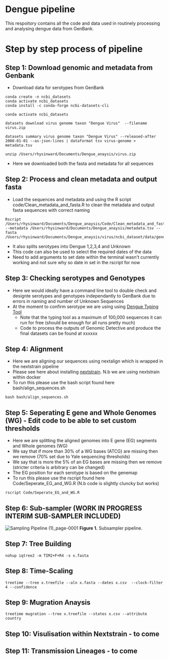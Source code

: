 # Dengue pipeline 

This respoitory contains all the code and data used in routinely processing and analysing dengue data from GenBank.

# Step by step process of pipeline 

## Step 1: Download genomic and metadata from Genbank

- Download data for serotypes from GenBank

```
conda create -n ncbi_datasets
conda activate ncbi_datasets
conda install -c conda-forge ncbi-datasets-cli

conda activate ncbi_datasets

datasets download virus genome taxon "Dengue Virus"  --filename virus.zip

datasets summary virus genome taxon "Dengue Virus" --released-after 2000-01-01 --as-json-lines | dataformat tsv virus-genome > metadata.tsv

unzip /Users/rhysinward/Documents/Dengue_anaysis/virus.zip
```

- Here we downloaded both the fasta  and metadata for all sequences

## Step 2: Process and clean metadata and output fasta

- Load the sequences and metadata and using the R script code/Clean_metadata_and_fasta.R to clean the metadata and output fasta sequences with correct naming

```
Rscript /Users/rhysinward/Documents/Dengue_anaysis/Code/Clean_metadata_and_fasta.R --metadata /Users/rhysinward/Documents/Dengue_anaysis/metadata.tsv --fasta /Users/rhysinward/Documents/Dengue_anaysis/virus/ncbi_dataset/data/genomic.fna
```

- It also splits serotypes into Dengue 1,2,3,4 and Unknown
- This code can also be used to select the required dates of the data
- Need to add arguments to set date within the terminal wasn't currently working and not sure why so date in set in the rscript for now

## Step 3: Checking serotypes and Genotypes 

- Here we would ideally have a command line tool to double check and designte serotypes and genotypes independantly to GenBank due to errors in naming and number of Unknown Sequences
- At the moment to confirm serotype we are using using [Dengue Typing Tool](http://krisp.ukzn.ac.za/app/typingtool/dengue/)
  - Note that the typing tool as a maximum of 100,000 sequences it can run for free (should be enough for all runs pretty much)
  - Code to process the outputs of Genomic Detective and produce the final datasets can be found at xxxxxx
 
## Step 4: Alignment

- Here we are aligning our sequences using nextalign which is wrapped in the nextstrain pipeline
- Please see here about installing [nextstrain](https://docs.nextstrain.org/en/latest/install.html). N.b we are using nextstrain within docker
- To run this please use the bash script found here bash/align_sequences.sh

```
bash bash/align_sequences.sh
```

## Step 5: Seperating E gene and Whole Genomes (WG) - Edit code to be able to set custom thresholds

- Here we are splitting the aligned genomes into E gene (EG) segments and Whole genomes (WG)
- We say that if more than 30% of a WG bases (ATCG) are missing then we remove (70% set due to Yale sequencing thresholds)
- We say that is more the 5% of an EG bases are missing then we remove (stricter criteria is arbitrary can be changed)
- The EG position for each serotype is based on the genemap
- To run this please use the rscript found here Code/Seperate_EG_and_WG.R (N.b code is slightly cluncky but works)

```
rscript Code/Seperate_EG_and_WG.R
```

## Step 6: Sub-sampler (WORK IN PROGRESS INTERIM SUB-SAMPLER INCLUDED)


![Sampling Pipeline (1)_page-0001](https://github.com/rhysinward/dengue_pipeline/assets/67955642/06b5a02e-9b14-4324-91e1-79b54d8a1682)
**Figure 1.** Subsampler pipeline.


## Step 7: Tree Building

```
nohup iqtree2 -m TIM2+F+R4 -s x.fasta
```

## Step 8: Time-Scaling

```
treetime --tree x.treefile --aln x.fasta --dates x.csv  --clock-filter 4 --confidence
```

## Step 9: Mugration Anaysis 

```
treetime mugration --tree x.treefile --states x.csv --attribute country
```

## Step 10: Visulisation within Nextstrain - to come

## Step 11: Transmission Lineages - to come





